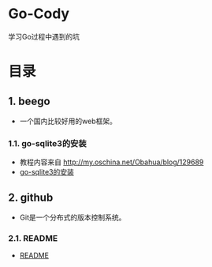 # Go-Cody
学习Go过程中遇到的坑

# 目录
## 1. beego
* 一个国内比较好用的web框架。  

### 1.1. go-sqlite3的安装
* 教程内容来自 http://my.oschina.net/Obahua/blog/129689  
* [go-sqlite3的安装](https://github.com/CodyGuo/Go-Cody/blob/master/beego/sqlite3/README.md "go-sqlite3的安装")  

## 2. github 
* Git是一个分布式的版本控制系统。  

### 2.1. README
* [README](https://github.com/CodyGuo/Go-Cody/blob/master/github/README/README.md "README")  
